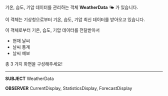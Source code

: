 기온, 습도, 기압 데이터를 관리하는 객체 **WeatherData** 🌤 가 있습니다.

이 객체는 기상청으로부터 기온, 습도, 기압 최신 데이터를 받아오고 있습니다.

이 객체로부터 기온, 습도, 기압 데이터를 전달받아서

- 현재 날씨
- 날씨 통계
- 날씨 예보

총 3 가지 화면을 구성해주세요!

---

**SUBJECT**
WeatherData

**OBSERVER**
CurrentDisplay, StatisticsDisplay, ForecastDisplay

